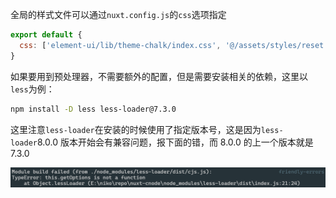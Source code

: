 全局的样式文件可以通过`nuxt.config.js`的`css`选项指定

```javascript
export default {
  css: ['element-ui/lib/theme-chalk/index.css', '@/assets/styles/reset.less'],
}
```

如果要用到预处理器，不需要额外的配置，但是需要安装相关的依赖，这里以`less`为例：

```sh
npm install -D less less-loader@7.3.0
```

这里注意`less-loader`在安装的时候使用了指定版本号，这是因为`less-loader`8.0.0 版本开始会有兼容问题，报下面的错，而 8.0.0 的上一个版本就是 7.3.0

![less-loader-error](./screenshots/less-loader-error.png)
